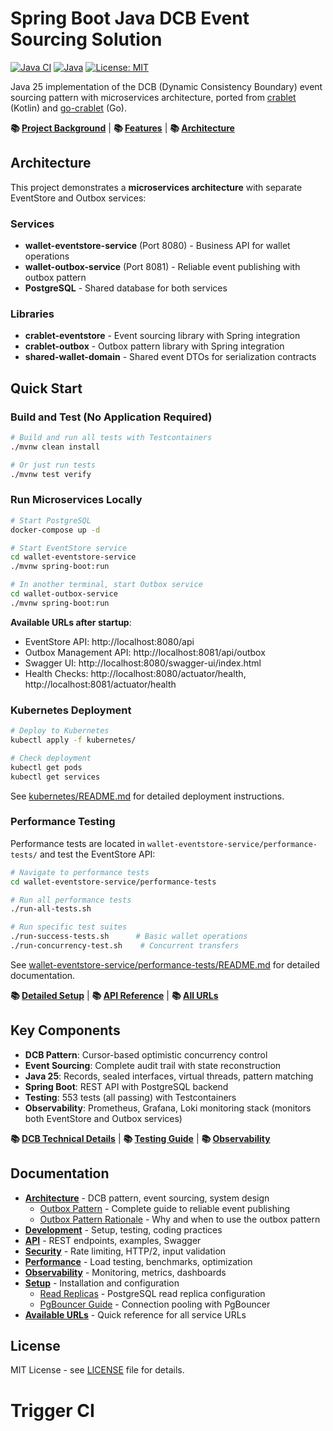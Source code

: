 # Spring Boot Java DCB Event Sourcing Solution

[![Java CI](https://github.com/rodolfodpk/spring-crablet/actions/workflows/maven.yml/badge.svg)](https://github.com/rodolfodpk/spring-crablet/actions/workflows/maven.yml)
[![Java](https://img.shields.io/badge/Java-25-orange?logo=openjdk&logoColor=white)](https://openjdk.org/projects/jdk/25/)
[![License: MIT](https://img.shields.io/badge/License-MIT-yellow.svg)](https://opensource.org/licenses/MIT)

Java 25 implementation of the DCB (Dynamic Consistency Boundary) event sourcing pattern with microservices architecture, ported from [crablet](https://github.com/rodolfodpk/crablet) (Kotlin) and [go-crablet](https://github.com/rodolfodpk/go-crablet) (Go).

**📚 [Project Background](docs/architecture/README.md)** | **📚 [Features](docs/architecture/README.md#features)** | **📚 [Architecture](docs/architecture/README.md)**

## Architecture

This project demonstrates a **microservices architecture** with separate EventStore and Outbox services:

### Services
- **wallet-eventstore-service** (Port 8080) - Business API for wallet operations
- **wallet-outbox-service** (Port 8081) - Reliable event publishing with outbox pattern
- **PostgreSQL** - Shared database for both services

### Libraries
- **crablet-eventstore** - Event sourcing library with Spring integration
- **crablet-outbox** - Outbox pattern library with Spring integration  
- **shared-wallet-domain** - Shared event DTOs for serialization contracts

## Quick Start

### Build and Test (No Application Required)
```bash
# Build and run all tests with Testcontainers
./mvnw clean install

# Or just run tests
./mvnw test verify
```

### Run Microservices Locally

```bash
# Start PostgreSQL
docker-compose up -d

# Start EventStore service
cd wallet-eventstore-service
./mvnw spring-boot:run

# In another terminal, start Outbox service
cd wallet-outbox-service
./mvnw spring-boot:run
```

**Available URLs after startup**:
- EventStore API: http://localhost:8080/api
- Outbox Management API: http://localhost:8081/api/outbox
- Swagger UI: http://localhost:8080/swagger-ui/index.html
- Health Checks: http://localhost:8080/actuator/health, http://localhost:8081/actuator/health

### Kubernetes Deployment

```bash
# Deploy to Kubernetes
kubectl apply -f kubernetes/

# Check deployment
kubectl get pods
kubectl get services
```

See [kubernetes/README.md](kubernetes/README.md) for detailed deployment instructions.

### Performance Testing

Performance tests are located in `wallet-eventstore-service/performance-tests/` and test the EventStore API:

```bash
# Navigate to performance tests
cd wallet-eventstore-service/performance-tests

# Run all performance tests
./run-all-tests.sh

# Run specific test suites
./run-success-tests.sh      # Basic wallet operations
./run-concurrency-test.sh    # Concurrent transfers
```

See [wallet-eventstore-service/performance-tests/README.md](wallet-eventstore-service/performance-tests/README.md) for detailed documentation.

**📚 [Detailed Setup](docs/setup/README.md)** | **📚 [API Reference](docs/api/README.md)** | **📚 [All URLs](docs/urls.md)**

## Key Components

- **DCB Pattern**: Cursor-based optimistic concurrency control
- **Event Sourcing**: Complete audit trail with state reconstruction
- **Java 25**: Records, sealed interfaces, virtual threads, pattern matching
- **Spring Boot**: REST API with PostgreSQL backend
- **Testing**: 553 tests (all passing) with Testcontainers
- **Observability**: Prometheus, Grafana, Loki monitoring stack (monitors both EventStore and Outbox services)

**📚 [DCB Technical Details](docs/architecture/DCB_AND_CRABLET.md)** | **📚 [Testing Guide](docs/development/README.md#testing-strategy)** | **📚 [Observability](docs/observability/README.md)**

## Documentation

- **[Architecture](docs/architecture/README.md)** - DCB pattern, event sourcing, system design
  - [Outbox Pattern](docs/architecture/OUTBOX_PATTERN.md) - Complete guide to reliable event publishing
  - [Outbox Pattern Rationale](docs/architecture/OUTBOX_RATIONALE.md) - Why and when to use the outbox pattern
- **[Development](docs/development/README.md)** - Setup, testing, coding practices
- **[API](docs/api/README.md)** - REST endpoints, examples, Swagger
- **[Security](docs/security/README.md)** - Rate limiting, HTTP/2, input validation
- **[Performance](wallet-eventstore-service/performance-tests/README.md)** - Load testing, benchmarks, optimization
- **[Observability](docs/observability/README.md)** - Monitoring, metrics, dashboards
- **[Setup](docs/setup/README.md)** - Installation and configuration
  - [Read Replicas](docs/setup/READ_REPLICAS.md) - PostgreSQL read replica configuration
  - [PgBouncer Guide](docs/setup/PGBOUNCER.md) - Connection pooling with PgBouncer
- **[Available URLs](docs/urls.md)** - Quick reference for all service URLs

## License

MIT License - see [LICENSE](LICENSE) file for details.
# Trigger CI
